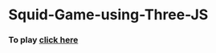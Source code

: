 # Squid-Game-using-Three-JS

### To play [click here](https://afnan47.github.io/Squid-Game-using-Three-JS/)
